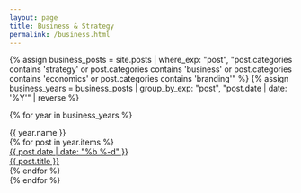```yaml
---
layout: page
title: Business & Strategy
permalink: /business.html
---
```


{% assign business_posts = site.posts | where_exp: "post", "post.categories contains 'strategy' or post.categories contains 'business' or post.categories contains 'economics' or post.categories contains 'branding'" %}
{% assign business_years = business_posts | group_by_exp: "post", "post.date | date: '%Y'" | reverse %}

{% for year in business_years %}
<div class="year-label">{{ year.name }}</div>

<div class="post-grid">
{% for post in year.items %}
  <a href="{{ post.url | relative_url }}" class="post-box">
    <div class="post-date">{{ post.date | date: "%b %-d" }}</div>
    <div class="post-title">{{ post.title }}</div>
  </a>
{% endfor %}
</div>
{% endfor %}
